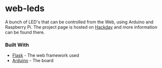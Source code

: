 # web-leds
A bunch of LED's that can be controlled from the Web, using Arduino and Raspberry Pi. The project page is hosted on [Hackday](https://hackaday.io/project/166644-web-leds) and more information can be found there.

### Built With
* [Flask](https://github.com/pallets/flask) - The web framework used
* [Arduino](https://github.com/arduino/Arduino) - The board
